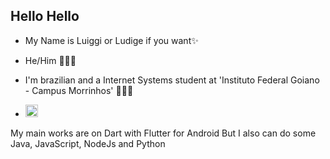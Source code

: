 
## Hello Hello
- My Name is Luiggi or Ludige if you want✨
- He/Him 👨🏻‍💻
- I'm brazilian and a Internet Systems student at 'Instituto Federal Goiano - Campus Morrinhos' 🙋🏻‍♂️

- <img loading="lazy" src="https://cdn.jsdelivr.net/gh/devicons/devicon/icons/flutter/flutter-original.svg" width="20" height="20"/>
My main works are on Dart with Flutter for Android <i class="devicon-android-plain"></i>
But I also can do some Java, JavaScript, NodeJs and Python
<!--
**Ludige/ludige** is a ✨ _special_ ✨ repository because its `README.md` (this file) appears on your GitHub profile.

Here are some ideas to get you started:

- 🔭 I’m currently working on ...
- 🌱 I’m currently learning ...
- 👯 I’m looking to collaborate on ...
- 🤔 I’m looking for help with ...
- 💬 Ask me about ...
- 📫 How to reach me: ...
- 😄 Pronouns: ...
- ⚡ Fun fact: ...
-->
